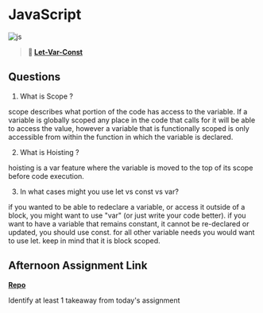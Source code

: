 # JavaScript

![js](https://bcw.blob.core.windows.net/public/img/courses/js.gif)

> **📖 [Let-Var-Const](https://codeworksacademy.com/fs-student-guide/resources/wk2/01-Let-Var-Const)**

## Questions

1. What is Scope ?

scope describes what portion of the code has access to the variable. If a variable is globally scoped any place in the code that calls for it will be able to access the value, however a variable that is functionally scoped is only accessible from within the function in which the variable is declared.

2. What is Hoisting ?

hoisting is a var feature where the variable is moved to the top of its scope before code execution.

3. In what cases might you use let vs const vs var?

if you wanted to be able to redeclare a variable, or access it outside of a block, you might want to use "var" (or just write your code better). 
if you want to have a variable that remains constant, it cannot be re-declared or updated, you should use const.
for all other variable needs you would want to use let. keep in mind that it is block scoped.

## Afternoon Assignment Link

**[Repo](https://github.com/chris-hildebrandt/<ASSIGNMENT_REPO>)**

Identify at least 1 takeaway from today's assignment
